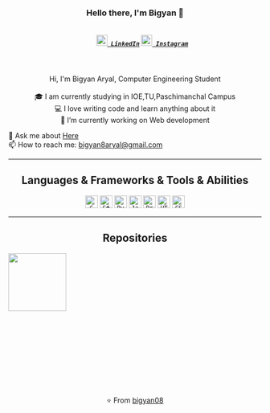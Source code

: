 
<h3 align="center">Hello there, I'm Bigyan 👋</h3>
<h5 align="center">
  <code>
    <a href="https://www.linkedin.com/in/bigyan-aryal-2b4869295/" title="LinkedIn"><img width="22" src="https://github.com/zumrudu-anka/zumrudu-anka/blob/master/images/linkedin.svg"> LinkedIn</a></code>
  <code><a href="https://www.instagram.com/bigyan_aryal8/" title="Instagram Profile"><img width="22" src="https://github.com/zumrudu-anka/zumrudu-anka/blob/master/images/instagram.svg"> Instagram</a></code>
</h5>
<br>
<p align="center">
  Hi, I'm Bigyan Aryal, Computer Engineering Student
  <br>
  <br>
  🎓 I am currently studying in IOE,TU,Paschimanchal Campus
  <br>
  💻 I love writing code and learn anything about it
  <br>
  🔬 I’m currently working on Web development 

  💬 Ask me about <a href="https://github.com/bigyan08/bigyan08/issues" title="Issues">Here</a>
  <br>
  📫 How to reach me: <a href="mailto: bigyan8aryal@gmail.com">bigyan8aryal@gmail.com</a>
</p>

<hr>

<h2 align="center">Languages & Frameworks & Tools & Abilities</h2>

<p align="center">
  <code><img title="C" height="25" src="https://github.com/zumrudu-anka/zumrudu-anka/blob/master/images/c.svg"></code>
  <code><img title="C#" height="25" src="https://github.com/zumrudu-anka/zumrudu-anka/blob/master/images/cSharp.svg"></code>
  <code><img title="Python" height="25" src="https://github.com/zumrudu-anka/zumrudu-anka/blob/master/images/python.svg"></code>
  <code><img title="Javascript" height="25" src="https://github.com/zumrudu-anka/zumrudu-anka/blob/master/images/javascript.svg"></code>
  <code><img title="Problem Solving" height="25" src="https://github.com/zumrudu-anka/zumrudu-anka/blob/master/images/problemSolving.png"></code>
  <code><img title="HTML5" height="25" src="https://github.com/zumrudu-anka/zumrudu-anka/blob/master/images/html5.svg"></code>
  <code><img title="CSS" height="25" src="https://github.com/zumrudu-anka/zumrudu-anka/blob/master/images/css.svg"></code>
</p>

<hr>




<h2 align="center">Repositories</h2>

<p width="100%" align="center">
  <a align="left" href="https://github.com/bigyan08/C_programming_examples_for_beginners_to_practice" title="C Programming for beginners"><img align="left" height="115" src="https://github-readme-stats.vercel.app/api/pin/?username=bigyan08&repo=C_programming_examples_for_beginners_to_practice&theme=gotham"></a>
</p>
<br><br>

<br><br><br><br><br><br><br><br><br><br><br><br><br>

<p align = "center">
    ⭐️ From <a href="https://github.com/bigyan08/">bigyan08</a>
</p>
<!--
**bigyan08/bigyan08** is a ✨ _special_ ✨ repository because its `README.md` (this file) appears on your GitHub profile.

Here are some ideas to get you started:

- 🔭 I’m currently working on ...
- 🌱 I’m currently learning ...
- 👯 I’m looking to collaborate on ...
- 🤔 I’m looking for help with ...
- 💬 Ask me about ...
- 📫 How to reach me: ...
- 😄 Pronouns: ...
- ⚡ Fun fact: ...
-->
